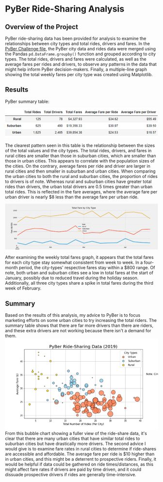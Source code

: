 # PyBer Ride-Sharing Analysis
## Overview of the Project
PyBer ride-sharing data has been provided for analysis to examine the relationships between city types and total rides, drivers and fares. In the [PyBer Challenge file](PyBer_Challenge.ipynb), the PyBer city data and rides data were merged using the Pandas `pd.DataFrame.groupby()` function and grouped according to city types. The total rides, drivers and fares were calculated, as well as the average fares per rides and drivers, to observe any patterns in the data that might help inform PyBer decision-makers. Finally, a multiple-line graph showing the total weekly fares per city type was created using Matplotlib.
## Results
PyBer summary table:

![pyber summary](Analysis/PyBer_summary.png)

The clearest pattern seen in this table is the relationship between the sizes of the total values and the city types. The total rides, drivers, and fares in rural cities are smaller than those in suburban cities, which are smaller than those in urban cities. This appears to correlate with the population sizes of the cities. On the contrary, average fares per ride and driver are larger in rural cities and then smaller in suburban and urban cities. When comparing the urban cities to both the rural and suburban cities, the proportion of rides to drivers is of note. Whereas rural and suburban cities have greater total rides than drivers, the urban total drivers are 0.5 times greater than urban total rides. This is reflected in the fare averages, where the average fare per urban driver is nearly $8 less than the average fare per urban ride.

![PyBer Chart](Analysis/PyBer_fare_summary.png)

After examining the weekly total fares graph, it appears that the total fares for each city type stay somewhat consistent from week to week. In a four-month period, the city-types' respective fares stay within a $800 range. Of note, both urban and suburban cities see a low in total fares at the start of January, possibly due to reduced travel during the holiday season. Additionally, all three city types share a spike in total fares during the third week of February.
## Summary
Based on the results of this analysis, my advice to PyBer is to focus marketing efforts on some urban cities to try increasing the total riders. The summary table shows that there are far more drivers than there are riders, and these extra drivers are not working because there isn't a demand for them. ![pyber full data](Analysis/Fig1.png) From this bubble chart showing a fuller view of the ride-share data, it's clear that there are many urban cities that have similar total rides to suburban cities but have drastically more drivers. The second advice I would give is to examine fare rates in rural cities to determine if ride-shares are accessible and affordable. The average fare per ride is $10 higher than in urban cities, and this might be a deterrent to prospective riders. Finally, it would be helpful if data could be gathered on ride times/distances, as this might affect fare rates if drivers are paid by time driven, and it could dissuade prospective drivers if rides are generally time-intensive.
